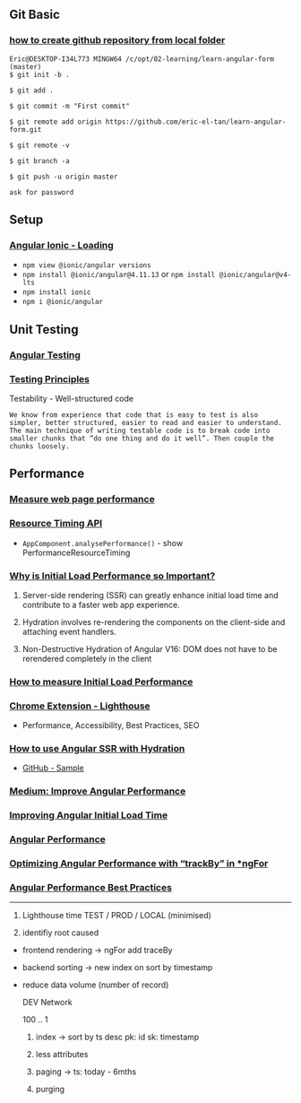## Git Basic
### [how to create github repository from local folder](https://docs.github.com/en/free-pro-team@latest/github/importing-your-projects-to-github/adding-an-existing-project-to-github-using-the-command-line)

```
Eric@DESKTOP-I34L773 MINGW64 /c/opt/02-learning/learn-angular-form (master)
$ git init -b .

$ git add .

$ git commit -m "First commit"

$ git remote add origin https://github.com/eric-el-tan/learn-angular-form.git

$ git remote -v

$ git branch -a

$ git push -u origin master

ask for password
```

## Setup
### [Angular Ionic - Loading](https://ionicframework.com/docs/api/loading)
- `npm view @ionic/angular versions`
- `npm install @ionic/angular@4.11.13` or `npm install @ionic/angular@v4-lts`
- `npm install ionic`
- `npm i @ionic/angular`

## Unit Testing

### [Angular Testing](https://testing-angular.com/introduction/#introduction)

### [Testing Principles](https://testing-angular.com/angular-testing-principles/#angular-testing-principles)
Testability - Well-structured code
```
We know from experience that code that is easy to test is also simpler, better structured, easier to read and easier to understand. The main technique of writing testable code is to break code into smaller chunks that “do one thing and do it well”. Then couple the chunks loosely.
```


## Performance
### [Measure web page performance](https://www.angulararchitects.io/en/blog/how-to-measure-initial-load-performance/)

### [Resource Timing API](https://medium.com/geekculture/angular-node-using-resource-timing-api-to-get-api-timing-information-f460898f31d9)
- `AppComponent.analysePerformance()` - show PerformanceResourceTiming

### [Why is Initial Load Performance so Important?](https://www.angulararchitects.io/en/blog/why-is-initial-load-performance-so-important/)
1. Server-side rendering (SSR) can greatly enhance initial load time and contribute to a faster web app experience.

1. Hydration involves re-rendering the components on the client-side and attaching event handlers.

1. Non-Destructive Hydration of Angular V16: DOM does not have to be rerendered completely in the client

### [How to measure Initial Load Performance](https://www.angulararchitects.io/en/blog/how-to-measure-initial-load-performance/)
### [Chrome Extension - Lighthouse ](https://chrome.google.com/webstore/detail/lighthouse/blipmdconlkpinefehnmjammfjpmpbjk?hl=de)
- Performance, Accessibility, Best Practices, SEO
### [How to use Angular SSR with Hydration](https://www.angulararchitects.io/en/blog/how-to-use-angular-ssr-with-hydration/)
- [GitHub - Sample](https://gitlab.com/L_X_T/ng-performance-demo)

### [Medium: Improve Angular Performance](https://medium.com/@chandrabhushan1323/how-to-improve-angular-application-performance-fadde3890e71)
### [Improving Angular Initial Load Time](https://levelup.gitconnected.com/improving-angular-initial-load-time-fba8b1289c48)

### [Angular Performance](https://medium.com/tag/angular-performance)
### [Optimizing Angular Performance with “trackBy” in *ngFor](https://medium.com/@Evelyn.Taylor/optimizing-angular-performance-with-trackby-in-ngfor-3510694dcfc)

### [Angular Performance Best Practices](https://blog.bitsrc.io/improving-angular-performance-strategies-and-best-practices-81fb311af8fb)

-------------------------------------------------

1. Lighthouse time TEST / PROD / LOCAL (minimised)

2. identifiy root caused

- frontend rendering -> ngFor add traceBy
- backend sorting -> new index on sort by timestamp
- reduce data volume (number of record)

	DEV Network
	
	100
	..
	1
	
	1. index	-> sort by ts desc
	pk: id
	sk: timestamp
	
	2. less attributes
	
	3. paging	-> ts: today - 6mths
	
	4. purging
